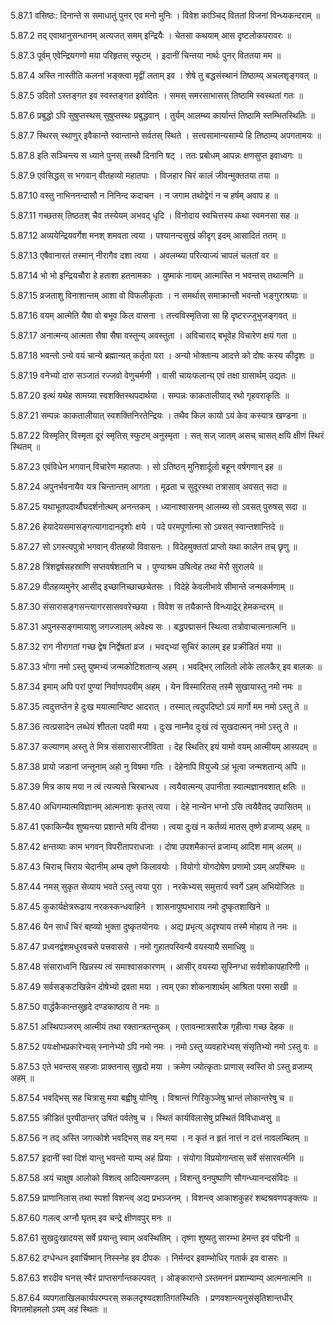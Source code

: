 5.87.1
वसिष्ठः:
दिनान्ते स समाधातुं पुनर् एव मनो मुनिः ।
विवेश काञ्चिद् विततां विजनां विन्ध्यकन्दराम् ॥


5.87.2
तद् एवाथानुसन्धानम् अत्यजत् समम् इन्द्रियैः ।
चेतसा कथयाम् आस दृष्टलोकपरावरः ॥


5.87.3
पूर्वम् एवेन्द्रियगणो मया परिहृतस् स्फुटम् ।
इदानीं चिन्तया नार्थः पुनर् विततया मम ॥


5.87.4
अस्ति नास्तीति कलनां भङ्क्त्वा मृद्वीं लताम् इव ।
शेषे तु बद्धसंस्थानं तिष्ठाम्य् अचलशृङ्गवत् ॥


5.87.5
उदितो ऽस्तङ्गत इव स्वस्तङ्गत इवोदितः ।
समस् समरसाभासस् तिष्ठामि स्वस्थतां गतः ॥


5.87.6
प्रबुद्धो ऽपि सुषुप्तस्थस् सुषुप्तस्थः प्रबुद्धवान् ।
तुर्यम् आलम्ब्य कार्यान्तं तिष्ठामि स्तम्भितस्थितिः ॥


5.87.7
स्थिरस् स्थाणुर् इवैकान्ते स्वान्तान्ते सर्वतस् स्थिते ।
सत्त्वसामान्यसाम्ये हि तिष्ठाम्य् अपगतामयः ॥


5.87.8
इति सञ्चिन्त्य स ध्याने पुनस् तस्थौ दिनानि षट् ।
ततः प्रबोधम् आपन्नः क्षणसुप्त इवाध्वगः ॥


5.87.9
एवंसिद्धस् स भगवान् वीतहव्यो महातपाः ।
विजहार चिरं कालं जीवन्मुक्ततया तया ॥


5.87.10
वस्तु नाभिननन्दासौ न निनिन्द कदाचन ।
न जगाम तथोद्वेगं न च हर्षम् अवाप ह ॥


5.87.11
गच्छतस् तिष्ठतश् चैव तस्येयम् अभवद् धृदि ।
विनोदाय स्वचित्तस्य कथा स्वमनसा सह ॥


5.87.12
अव्ययेन्द्रियवर्गेश मनश् शमवता त्वया ।
पश्यानन्दसुखं कीदृग् इदम् आसादितं ततम् ॥


5.87.13
एषैवानारतं तस्मान् नीरागैव दशा त्वया ।
अवलम्ब्या परित्याज्यं चापलं चलतां वर ॥


5.87.14
भो भो इन्द्रियचौरा हे हताशा हतनामकाः ।
युष्माकं नायम् आत्मास्ति न भवन्तस् तथात्मनि ॥


5.87.15
व्रजताशु विनाशान्तम् आशा वो विफलीकृताः ।
न समर्थास् समाक्रान्तौ भवन्तो भङ्गुराश्रयाः ॥


5.87.16
वयम् आत्मेति यैषा वो बभूव किल वासना ।
तत्त्वविस्मृतिजा सा हि दृष्टरज्जुभुजङ्गवत् ॥


5.87.17
अनात्मन्य् आत्मता सैषा सैषा वस्तुन्य् अवस्तुता ।
अविचाराद् बभूवेह विचारेण क्षयं गता ॥


5.87.18
भवन्तो ऽन्ये वयं चान्ये ब्रह्मान्यत् कर्तृता परा ।
अन्यो भोक्तान्य आदत्ते को दोषः कस्य कीदृशः ॥


5.87.19
वनेभ्यो दारु सञ्जातं रज्जवो वेणुचर्मणी ।
वासी चायःफलान्य् एवं तक्षा ग्रासार्थम् उद्यतः ॥


5.87.20
इत्थं यथेह सामग्र्या स्वशक्तिस्थपदार्थया ।
सम्पन्नः काकतालीयाद् रथो गृहवराकृतिः ॥


5.87.21
सम्पन्नः काकतालीयात् स्वशक्तिनिरतेन्द्रियः ।
तथैव किल कायो ऽयं केव कस्यात्र खण्डना ॥


5.87.22
विस्मृतिर् विस्मृता दूरं स्मृतिस् स्फुटम् अनुस्मृता ।
सत् सज् जातम् असच् चासत् क्षयि क्षीणं स्थिरं स्थितम् ॥


5.87.23
एवंविधेन भगवान् विचारेण महातपाः ।
सो ऽतिष्ठन् मुनिशार्दूलो बहून् वर्षगणान् इह ॥


5.87.24
अपुनर्भवनायैव यत्र चिन्तान्तम् आगता ।
मूढता च सुदूरस्था तत्रासाव् अवसत् सदा ॥


5.87.25
यथाभूतपदार्थौघदर्शनोत्थम् अनन्तकम् ।
ध्यानाश्वासनम् आलम्ब्य सो ऽवसत् पुरुषस् सदा ॥


5.87.26
हेयादेयसमासङ्गत्यागादानदृशोः क्षये ।
पदे परमपूर्णात्मा सो ऽवसत् स्वान्तशान्तिदे ॥


5.87.27
सो ऽगस्त्यपुत्रो भगवान् वीतहव्यो विवासनः ।
विदेहमुक्ततां प्राप्तो यथा कालेन तच् छृणु ॥


5.87.28
त्रिंशद्वर्षसहस्राणि सप्तवर्षशतानि च ।
पुण्याश्रम उषित्वेह तथा मेरौ सुरालये ॥


5.87.29
वीतहव्यमुनेर् आसीद् इच्छानिच्छाच्छचेतसः ।
विदेहे केवलीभावे सीमान्ते जन्मकर्मणाम् ॥


5.87.30
संसारासङ्गसन्त्यागरसासववरेच्छया ।
विवेश स तयैकान्ते विन्ध्याद्रेर् हेमकन्दरम् ॥


5.87.31
अपुनस्सङ्गमायाशु जगज्जालम् अवेक्ष्य सः ।
बद्धपद्मासनं स्थित्वा तत्रोवाचात्मनात्मनि ॥


5.87.32
राग नीरागतां गच्छ द्वेष निर्द्वेषतां व्रज ।
भवद्भ्यां सुचिरं कालम् इह प्रक्रीडितं मया ॥


5.87.33
भोगा नमो ऽस्तु युष्मभ्यं जन्मकोटिशतान्य् अहम् ।
भवद्भिर् लालितो लोके लालकैर् इव बालकः ॥


5.87.34
इमाम् अपि परां पुण्यां निर्वाणपदवीम् अहम् ।
येन विस्मारितस् तस्मै सुखायास्तु नमो नमः ॥


5.87.35
त्वदुत्तप्तेन हे दुःख मयात्मान्विष्ट आदरात् ।
तस्मात् त्वदुपदिष्टो ऽयं मार्गो मम नमो ऽस्तु ते ॥


5.87.36
त्वत्प्रसादेन लब्धेयं शीतला पदवी मया ।
दुःख नाम्नैव दुःखं त्वं सुखदात्मन् नमो ऽस्तु ते ॥


5.87.37
कल्याणम् अस्तु ते मित्र संसारासारजीविता ।
देह स्थितिर् इयं यामो वयम् आत्मीयम् आस्पदम् ॥


5.87.38
प्रायो जडानां जन्तूनाम् अहो नु विषमा गतिः ।
देहेनापि वियुज्ये ऽहं भूत्वा जन्मशतान्य् अपि ॥


5.87.39
मित्र काय मया न त्वं त्यज्यसे चिरबान्धव ।
त्वयैवात्मन्य् उपानीता स्वात्मज्ञानवशात् क्षतिः ॥


5.87.40
अधिगम्यात्मविज्ञानम् आत्मनाशः कृतस् त्वया ।
देहे नान्येन भग्नो ऽसि त्वयैवैतद् उपासितम् ॥


5.87.41
एकाकिन्यैव शुष्यन्त्या प्रशान्ते मयि दीनया ।
त्वया दुःखं न कर्तव्यं मातस् तृष्णे व्रजाम्य् अहम् ॥


5.87.42
क्षन्तव्याः काम भगवन् विपरीतापराधजाः ।
दोषा उपशमैकान्तं व्रजाम्य् आदिश माम् अलम् ॥


5.87.43
चिराच् चिराय चेदानीम् अम्ब तृष्णे किलावयोः ।
वियोगो योगदोषेण प्रणामो ऽयम् अपश्चिमः ॥


5.87.44
नमस् सुकृत सेव्याय भवते ऽस्तु त्वया पुरा ।
नरकेभ्यस् समुत्तार्य स्वर्गे ऽहम् अभियोजितः ॥


5.87.45
कुकार्यक्षेत्ररूढाय नरकस्कन्धवाहिने ।
शासनापुष्पभाराय नमो दुष्कृतशाखिने ॥


5.87.46
येन सार्धं चिरं बह्व्यो भुक्ता दुष्कृतयोनयः ।
अद्य प्रभृत्य् अदृश्याय तस्मै मोहाय ते नमः ॥


5.87.47
प्रध्वनद्वंशमधुरवचसे पत्त्रवाससे ।
नमो गुहातपस्विन्यै वयस्यायै समाधिषु ॥


5.87.48
संसाराध्वनि खिन्नस्य त्वं समाश्वासकारणम् ।
आसीर् वयस्या सुस्निग्धा सर्वशोकापहारिणी ॥


5.87.49
सर्वसङ्कटखिन्नेन दोषेभ्यो द्रवता मया ।
त्वम् एका शोकनाशार्थम् आश्रिता परमा सखी ॥


5.87.50
वार्द्धकैकान्तसुहृदे दण्डकाष्ठाय ते नमः ॥


5.87.51
अस्थिपञ्जरम् आत्मीयं तथा रक्तान्त्रतन्तुकम् ।
एतावन्मात्रसारैक गृहीत्वा गच्छ देहक ॥


5.87.52
पयःक्षोभप्रकारेभ्यस् स्नानेभ्यो ऽपि नमो नमः ।
नमो ऽस्तु व्यवहारेभ्यस् संसृतिभ्यो नमो ऽस्तु वः ॥


5.87.53
एते भवन्तस् सहजाः प्राक्तनास् सुहृदो मया ।
क्रमेण ज्योत्कृताः प्राणास् स्वस्ति वो ऽस्तु व्रजाम्य् अहम् ॥


5.87.54
भवद्भिस् सह चित्रासु मया बह्वीषु योनिषु ।
विश्रान्तं गिरिकुञ्जेषु भ्रान्तं लोकान्तरेषु च ॥


5.87.55
क्रीडितं पुरपीठान्तर् उषितं पर्वतेषु च ।
स्थितं कार्यविलासेषु प्रस्थितं विविधाध्वसु ॥


5.87.56
न तद् अस्ति जगत्कोशे भवद्भिस् सह यन् मया ।
न कृतं न हृतं नात्तं न दत्तं नावलम्बितम् ॥


5.87.57
इदानीं स्वां दिशं यान्तु भवन्तो याम्य् अहं प्रियाः ।
संयोगा विप्रयोगान्तास् सर्वे संसारवर्त्मनि ॥


5.87.58
अयं चाक्षुष आलोको विशत्व् आदित्यमण्डलम् ।
विशन्तु वनपुष्पाणि सौगन्ध्यानन्दसंविदः ॥


5.87.59
प्राणानिलास् तथा स्पर्शा विशन्त्व् अद्य प्रभञ्जनम् ।
विशन्त्व् आकाशकुहरं शब्दश्रवणपङ्क्तयः ॥


5.87.60
गलत्व् अग्नौ घृतम् इव चन्द्रे क्षीणवपुर् मनः ॥


5.87.61
सुखदुःखादयस् सर्वे प्रयान्तु स्वाम् अवस्थितिम् ।
तृष्णा शुष्यतु सारम्भा हेमन्त इव पद्मिनी ॥


5.87.62
दग्धेन्धन इवार्चिष्मान् निस्स्नेह इव दीपकः ।
निर्मन्दर इवाम्भोधिर् गतार्क इव वासरः ॥


5.87.63
शरदीव घनस् स्वैरं प्राप्तसर्गान्तकल्पवत् ।
ओङ्कारान्ते ऽस्तमननं प्रशाम्याम्य् आत्मनात्मनि ॥


5.87.64
व्यपगताखिलकार्यपरम्परस् सकलदृश्यदशातिगतस्थितिः ।
प्रणवशान्त्यनुसंसृतिशान्तधीर् विगतमोहमलो ऽयम् अहं स्थितः ॥

